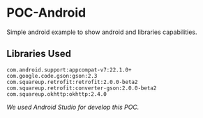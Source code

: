 # POC-Android

Simple android example to show android and libraries capabilities.

## Libraries Used
`com.android.support:appcompat-v7:22.1.0+`  
`com.google.code.gson:gson:2.3`  
`com.squareup.retrofit:retrofit:2.0.0-beta2`  
`com.squareup.retrofit:converter-gson:2.0.0-beta2`  
`com.squareup.okhttp:okhttp:2.4.0`  

*We used Android Studio for develop this POC.*
